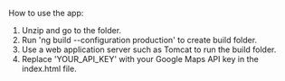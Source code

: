 How to use the app:

1. Unzip and go to the folder.
2. Run 'ng build --configuration production' to create build folder.
3. Use a web application server such as Tomcat to run the build folder.
4. Replace 'YOUR_API_KEY' with your Google Maps API key in the index.html file.
